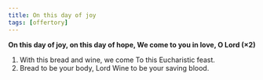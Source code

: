 ```yaml
---
title: On this day of joy
tags: [offertory]
---
```


**On this day of joy, on this day of hope,
We come to you in love, O Lord (&times;2)**

1. With this bread and wine, we come
  To this Eucharistic feast.
1. Bread to be your body, Lord
  Wine to be your saving blood.
